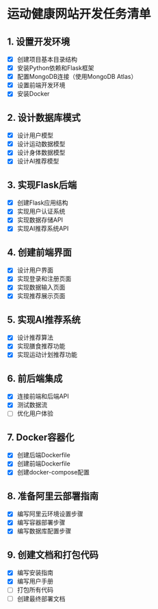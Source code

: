 # 运动健康网站开发任务清单

## 1. 设置开发环境
- [x] 创建项目基本目录结构
- [x] 安装Python依赖和Flask框架
- [x] 配置MongoDB连接（使用MongoDB Atlas）
- [x] 设置前端开发环境
- [x] 安装Docker

## 2. 设计数据库模式
- [x] 设计用户模型
- [x] 设计运动数据模型
- [x] 设计身体数据模型
- [x] 设计AI推荐模型

## 3. 实现Flask后端
- [x] 创建Flask应用结构
- [x] 实现用户认证系统
- [x] 实现数据存储API
- [x] 实现AI推荐系统API

## 4. 创建前端界面
- [x] 设计用户界面
- [x] 实现登录和注册页面
- [x] 实现数据输入页面
- [x] 实现推荐展示页面

## 5. 实现AI推荐系统
- [x] 设计推荐算法
- [x] 实现膳食推荐功能
- [x] 实现运动计划推荐功能

## 6. 前后端集成
- [x] 连接前端和后端API
- [x] 测试数据流
- [ ] 优化用户体验

## 7. Docker容器化
- [x] 创建后端Dockerfile
- [x] 创建前端Dockerfile
- [x] 创建docker-compose配置

## 8. 准备阿里云部署指南
- [x] 编写阿里云环境设置步骤
- [x] 编写容器部署步骤
- [x] 编写数据库配置步骤

## 9. 创建文档和打包代码
- [x] 编写安装指南
- [x] 编写用户手册
- [ ] 打包所有代码
- [ ] 创建最终部署文档
